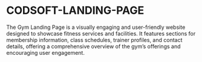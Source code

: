 # CODSOFT-LANDING-PAGE
The Gym Landing Page is a visually engaging and user-friendly website designed to showcase fitness services and facilities. It features sections for membership information, class schedules, trainer profiles, and contact details, offering a comprehensive overview of the gym’s offerings and encouraging user engagement.
